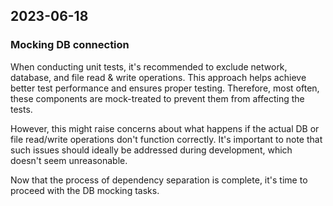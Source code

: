 ## 2023-06-18

### Mocking DB connection 

When conducting unit tests, it's recommended to exclude network, database, and file read & write operations. This approach helps achieve better test performance and ensures proper testing. Therefore, most often, these components are mock-treated to prevent them from affecting the tests.

However, this might raise concerns about what happens if the actual DB or file read/write operations don't function correctly. It's important to note that such issues should ideally be addressed during development, which doesn't seem unreasonable.

Now that the process of dependency separation is complete, it's time to proceed with the DB mocking tasks.